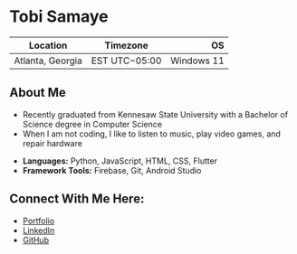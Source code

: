Tobi Samaye
=======================

| Location              | Timezone      | OS                    |
| --------------------- |:-------------:| ---------------------:|
| Atlanta, Georgia      | EST UTC−05:00 | Windows 11            |

About Me
---------
* Recently graduated from Kennesaw State University with a Bachelor of Science degree in Computer Science
* When I am not coding, I like to listen to music, play video games, and repair hardware
  
- **Languages:** Python, JavaScript, HTML, CSS, Flutter
- **Framework Tools:** Firebase, Git, Android Studio
  

Connect With Me Here:
-----------
* [Portfolio](https://bagonss.github.io/TobiPortfolio/)
* [LinkedIn](https://www.linkedin.com/in/oluwatobi-samaye/)
* [GitHub](https://github.com/bagonss)
